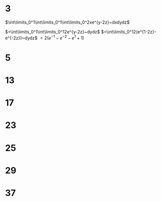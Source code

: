 # 3

$\int\limits_0^1\int\limits_0^1\int\limits_0^2xe^{y-2z}~dxdydz$

$=\int\limits_0^1\int\limits_0^12e^{y-2z}~dydz$
$=\int\limits_0^12(e^{1-2z}-e^{-2z})~dydz$
$=2(e^{-1}-e^{-2}-e^{1}+1)$

# 5

# 13

# 17

# 23

# 25

# 29

# 37
